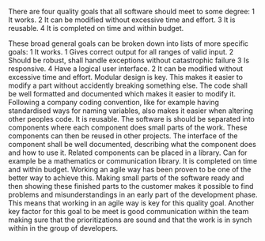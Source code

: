 There are four quality goals that all software should meet to some degree:
1 It works.
2 It can be modified without excessive time and effort.
3 It is reusable.
4 It is completed on time and within budget.

These broad general goals can be broken down into lists of more specific goals:
1 It works.
  1 Gives correct output for all ranges of valid input.
  2 Should be robust, shall handle exceptions without catastrophic failure
  3 Is responsive.
  4 Have a logical user interface.
2 It can be modified without excessive time and effort.
Modular design is key. This makes it easier to modify a part without accidently breaking something else.
The code shall be well formatted and documented which makes it easier to modify it. Following a company coding convention, like for example having standardised ways for naming variables, also makes it easier when altering other peoples code.
It is reusable.
The software is should be separated into components where each component does small parts of the work. These components can then be reused in other projects.
The interface of the component shall be well documented, describing what the component does and how to use it.
Related components can be placed in a library. Can for example be a mathematics or communication library.
It is completed on time and within budget.
Working an agile way has been proven to be one of the better way to achieve this. Making small parts of the software ready and then showing these finished parts to the customer makes it possible to find problems and misunderstandings in an early part of the development phase. This means that working in an agile way is key for this quality goal.
Another key factor for this goal to be meet is good communication within the team making sure that the prioritizations are sound and that the work is in synch within in the group of developers.
